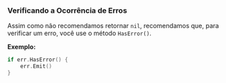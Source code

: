 ### Verificando a Ocorrência de Erros

Assim como não recomendamos retornar `nil`, recomendamos que, para verificar um erro, você use o método `HasError()`.

**Exemplo:**

```go
if err.HasError() {
    err.Emit()
}
```